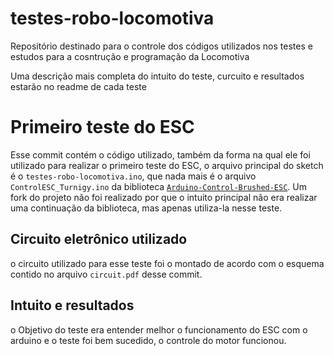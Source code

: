 # testes-robo-locomotiva
Repositório destinado para o controle dos códigos utilizados nos testes e estudos para a cosntrução e programação da Locomotiva

Uma descrição mais completa do intuito do teste, curcuito e resultados estarão no readme de cada teste

# Primeiro teste do ESC

Esse commit contém o código utilizado, também da forma na qual ele foi utilizado para realizar o primeiro teste do ESC, o arquivo principal do sketch é o `testes-robo-locomotiva.ino`, que nada mais é o arquivo `ControlESC_Turnigy.ino` da biblioteca [`Arduino-Control-Brushed-ESC`](https://github.com/tungstenexe/Arduino-Control-Brushed-ESC). Um fork do projeto não foi realizado por que o intuito principal não era realizar uma continuação da biblioteca, mas apenas utiliza-la nesse teste.

## Circuito eletrônico utilizado

o circuito utilizado para esse teste foi o montado de acordo com o esquema contido no arquivo `circuit.pdf` desse commit.

## Intuito e resultados

o Objetivo do teste era entender melhor o funcionamento do ESC com o arduino e o teste foi bem sucedido, o controle do motor funcionou.
